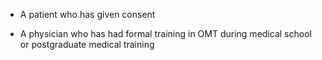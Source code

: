 - A patient who has given consent

- A physician who has had formal training in OMT during medical school or postgraduate medical training